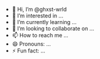 - 👋 Hi, I’m @ghxst-wrld
- 👀 I’m interested in ...
- 🌱 I’m currently learning ...
- 💞️ I’m looking to collaborate on ...
- 📫 How to reach me ...
- 😄 Pronouns: ...
- ⚡ Fun fact: ...

<!---
ghxst-wrld/ghxst-wrld is a ✨ special ✨ repository because its `README.md` (this file) appears on your GitHub profile.
You can click the Preview link to take a look at your changes.
--->
